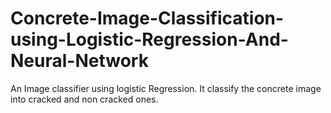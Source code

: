 # Concrete-Image-Classification-using-Logistic-Regression-And-Neural-Network
An Image classifier using logistic Regression. It classify the concrete image into cracked and non cracked ones.
